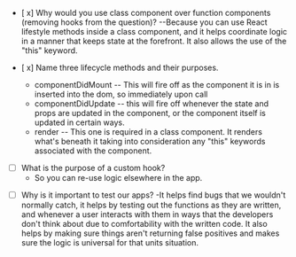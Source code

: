 - [ x] Why would you use class component over function components (removing hooks from the question)?
  --Because you can use React lifestyle methods inside a class component, and it helps coordinate logic in a manner that keeps state at the forefront. It also allows the use of the "this" keyword.

- [ x] Name three lifecycle methods and their purposes.

  - componentDidMount -- This will fire off as the component it is in is inserted into the dom, so immediately upon call
  - componentDidUpdate -- this will fire off whenever the state and props are updated in the component, or the component itself is updated in certain ways.
  - render -- This one is required in a class component. It renders what's beneath it taking into consideration any "this" keywords associated with the component.

- [ ] What is the purpose of a custom hook?
  - So you can re-use logic elsewhere in the app.

* [ ] Why is it important to test our apps?
      -It helps find bugs that we wouldn't normally catch, it helps by testing out the functions as they are written, and whenever a user interacts with them in ways that the developers don't think about due to comfortability with the written code. It also helps by making sure things aren't returning false positives and makes sure the logic is universal for that units situation.
